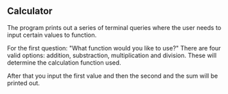 ## Calculator

The program prints out a series of terminal queries where the
user needs to input certain values to function.

For the first question: "What function would you like to use?"
There are four valid options: addition, substraction, multiplication
and division. These will determine the calculation function used.

After that you input the first value and then the second and the 
sum will be printed out.
